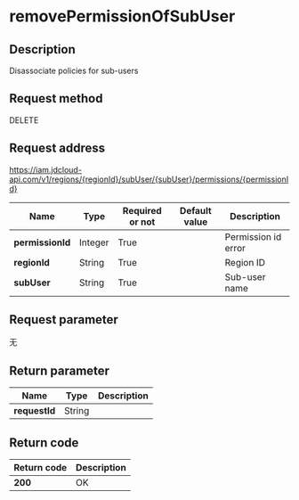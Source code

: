 # removePermissionOfSubUser


## Description
Disassociate policies for sub-users

## Request method
DELETE

## Request address
https://iam.jdcloud-api.com/v1/regions/{regionId}/subUser/{subUser}/permissions/{permissionId}

|Name|Type|Required or not|Default value|Description|
|---|---|---|---|---|
|**permissionId**|Integer|True||Permission id error|
|**regionId**|String|True||Region ID|
|**subUser**|String|True||Sub-user name|

## Request parameter
无


## Return parameter
|Name|Type|Description|
|---|---|---|
|**requestId**|String||



## Return code
|Return code|Description|
|---|---|
|**200**|OK|
